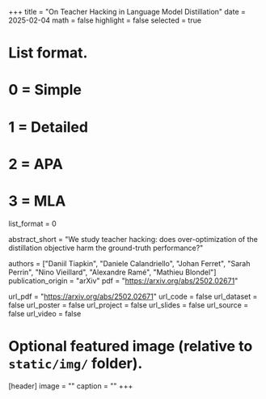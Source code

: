 +++
title = "On Teacher Hacking in Language Model Distillation"
date = 2025-02-04
math = false
highlight = false
selected = true

# List format.
#   0 = Simple
#   1 = Detailed
#   2 = APA
#   3 = MLA
list_format = 0

abstract_short = "We study teacher hacking: does over-optimization of the distillation objective harm the ground-truth performance?"

authors = ["Daniil Tiapkin", "Daniele Calandriello", "Johan Ferret", "Sarah Perrin", "Nino Vieillard", "Alexandre Ramé", "Mathieu Blondel"]
publication_origin = "arXiv"
pdf = "https://arxiv.org/abs/2502.02671"

url_pdf = "https://arxiv.org/abs/2502.02671"
url_code = false
url_dataset = false
url_poster = false
url_project = false
url_slides = false
url_source = false
url_video = false


# Optional featured image (relative to `static/img/` folder).
[header]
image = ""
caption = ""
+++
